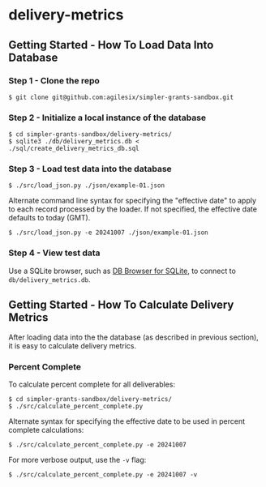# delivery-metrics

## Getting Started - How To Load Data Into Database

### Step 1 - Clone the repo
```
$ git clone git@github.com:agilesix/simpler-grants-sandbox.git
```

### Step 2 - Initialize a local instance of the database
```
$ cd simpler-grants-sandbox/delivery-metrics/
$ sqlite3 ./db/delivery_metrics.db < ./sql/create_delivery_metrics_db.sql
```

### Step 3 - Load test data into the database
```
$ ./src/load_json.py ./json/example-01.json
```

Alternate command line syntax for specifying the "effective date" to apply to each record processed by the loader. If not specified, the effective date defaults to today (GMT).
```
$ ./src/load_json.py -e 20241007 ./json/example-01.json
```

### Step 4 - View test data
Use a SQLite browser, such as [DB Browser for SQLite](https://sqlitebrowser.org), to connect to `db/delivery_metrics.db`.


## Getting Started - How To Calculate Delivery Metrics

After loading data into the the database (as described in previous section), it is easy to calculate delivery metrics.

### Percent Complete

To calculate percent complete for all deliverables:
```
$ cd simpler-grants-sandbox/delivery-metrics/
$ ./src/calculate_percent_complete.py
```

Alternate syntax for specifying the effective date to be used in percent complete calculations:
```
$ ./src/calculate_percent_complete.py -e 20241007 
```

For more verbose output, use the `-v` flag:
```
$ ./src/calculate_percent_complete.py -e 20241007 -v
```

